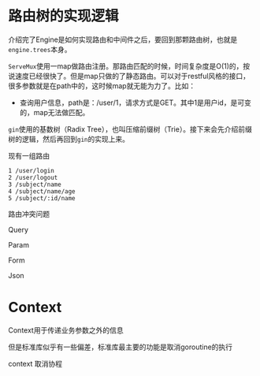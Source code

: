 # 路由树的实现逻辑

介绍完了Engine是如何实现路由和中间件之后，要回到那颗路由树，也就是`engine.trees`本身。

`ServeMux`使用一map做路由注册。那路由匹配的时候，时间复杂度是O(1)的，按说速度已经很快了。但是map只做的了静态路由。可以对于restful风格的接口，很多参数就是在path中的，这时候map就无能为力了。比如：

- 查询用户信息，path是：/user/1，请求方式是GET。其中1是用户id，是可变的，map无法做匹配。

`gin`使用的基数树（Radix Tree），也叫压缩前缀树（Trie）。接下来会先介绍前缀树的逻辑，然后再回到`gin`的实现上来。







现有一组路由

```
1 /user/login
2 /user/logout
3 /subject/name
4 /subject/name/age
5 /subject/:id/name
```







路由冲突问题



Query



Param



Form



Json





# Context

Context用于传递业务参数之外的信息

但是标准库似乎有一些偏差，标准库最主要的功能是取消goroutine的执行







context 取消协程
